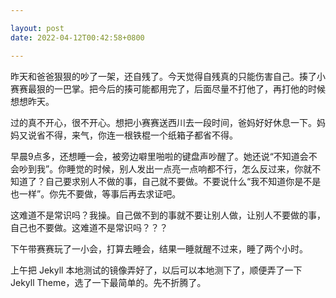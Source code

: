 ```yaml
---

layout: post
date: 2022-04-12T00:42:58+0800

---
```


昨天和爸爸狠狠的吵了一架，还自残了。今天觉得自残真的只能伤害自己。揍了小赛赛最狠的一巴掌。把今后的揍可能都用完了，后面尽量不打他了，再打他的时候想想昨天。

过的真不开心，很不开心。想把小赛赛送西川去一段时间，爸妈好好休息一下。妈妈又说省不得，来气，你连一根铁棍一个纸箱子都省不得。

早晨9点多，还想睡一会，被旁边噼里啪啦的键盘声吵醒了。她还说“不知道会不会吵到我”。你睡觉的时候，别人发出一点亮一点响都不行，怎么反过来，你就不知道了？自己要求别人不做的事，自己就不要做。不要说什么“我不知道你是不是也一样”。你先不要做，等事后再去求证吧。

这难道不是常识吗？我操。自己做不到的事就不要让别人做，让别人不要做的事，自己也不要做。这难道不是常识吗？？？

下午带赛赛玩了一小会，打算去睡会，结果一睡就醒不过来，睡了两个小时。

上午把 Jekyll 本地测试的镜像弄好了，以后可以本地测下了，顺便弄了一下 Jekyll Theme，选了一下最简单的。先不折腾了。
